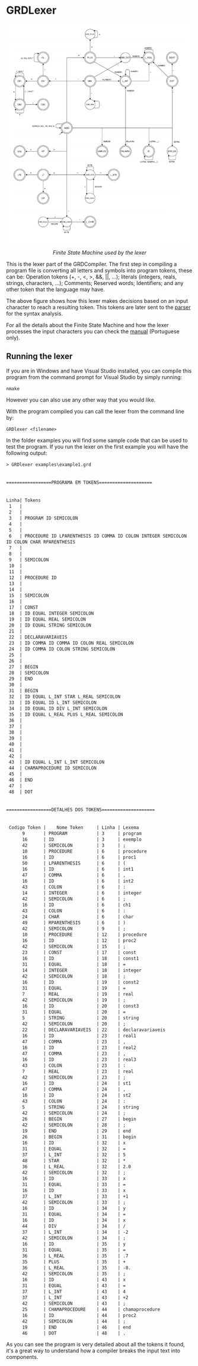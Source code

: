 # GRDLexer

![Finite State Machine for the language](docs/automato.png)
<p align="center"><em>Finite State Machine used by the lexer</em></p>

This is the lexer part of the GRDCompiler. The first step in compiling a program file is converting all letters and symbols into program tokens, these can be: Operation tokens (+, -, <, >, &&, ||,  ...); literals (integers, reals, strings, characters, ...); Comments; Reserved words; Identifiers; and any other token that the language may have.

The above figure shows how this lexer makes decisions based on an input character to reach a resulting token. This tokens are later sent to the [parser](../GRDparser) for the syntax analysis.

For all the details about the Finite State Machine and how the lexer processes the input characters you can check the [manual](docs/manual-automato.pdf) (Portuguese only).

## Running the lexer
If you are in Windows and have Visual Studio installed, you can compile this program from the command prompt for Visual Studio by simply running:
```
nmake
```
However you can also use any other way that you would like.

With the program compiled you can call the lexer from the command line by:
```
GRDlexer <filename>
```

In the folder examples you will find some sample code that can be used to test the program. If you run the lexer on the first example you will have the following output:
```
> GRDlexer examples\example1.grd


=================PROGRAMA EM TOKENS====================


Linha| Tokens
 1   |
 2   |
 3   | PROGRAM ID SEMICOLON
 4   |
 5   |
 6   | PROCEDURE ID LPARENTHESIS ID COMMA ID COLON INTEGER SEMICOLON ID COLON CHAR RPARENTHESIS
 7   |
 8   |
 9   | SEMICOLON
 10  |
 11  |
 12  | PROCEDURE ID
 13  |
 14  |
 15  | SEMICOLON
 16  |
 17  | CONST
 18  | ID EQUAL INTEGER SEMICOLON
 19  | ID EQUAL REAL SEMICOLON
 20  | ID EQUAL STRING SEMICOLON
 21  |
 22  | DECLARAVARIAVEIS
 23  | ID COMMA ID COMMA ID COLON REAL SEMICOLON
 24  | ID COMMA ID COLON STRING SEMICOLON
 25  |
 26  |
 27  | BEGIN
 28  | SEMICOLON
 29  | END
 30  |
 31  | BEGIN
 32  | ID EQUAL L_INT STAR L_REAL SEMICOLON
 33  | ID EQUAL ID L_INT SEMICOLON
 34  | ID EQUAL ID DIV L_INT SEMICOLON
 35  | ID EQUAL L_REAL PLUS L_REAL SEMICOLON
 36  |
 37  |
 38  |
 39  |
 40  |
 41  |
 42  |
 43  | ID EQUAL L_INT L_INT SEMICOLON
 44  | CHAMAPROCEDURE ID SEMICOLON
 45  |
 46  | END
 47  |
 48  | DOT


=================DETALHES DOS TOKENS====================


 Codigo Token |    Nome Token     | Linha | Lexema
      9       | PROGRAM           | 3     | program
      16      | ID                | 3     | exemplo
      42      | SEMICOLON         | 3     | ;
      10      | PROCEDURE         | 6     | procedure
      16      | ID                | 6     | proc1
      50      | LPARENTHESIS      | 6     | (
      16      | ID                | 6     | int1
      47      | COMMA             | 6     | ,
      16      | ID                | 6     | int2
      43      | COLON             | 6     | :
      14      | INTEGER           | 6     | integer
      42      | SEMICOLON         | 6     | ;
      16      | ID                | 6     | ch1
      43      | COLON             | 6     | :
      24      | CHAR              | 6     | char
      49      | RPARENTHESIS      | 6     | )
      42      | SEMICOLON         | 9     | ;
      10      | PROCEDURE         | 12    | procedure
      16      | ID                | 12    | proc2
      42      | SEMICOLON         | 15    | ;
      23      | CONST             | 17    | const
      16      | ID                | 18    | const1
      31      | EQUAL             | 18    | =
      14      | INTEGER           | 18    | integer
      42      | SEMICOLON         | 18    | ;
      16      | ID                | 19    | const2
      31      | EQUAL             | 19    | =
      7       | REAL              | 19    | real
      42      | SEMICOLON         | 19    | ;
      16      | ID                | 20    | const3
      31      | EQUAL             | 20    | =
      5       | STRING            | 20    | string
      42      | SEMICOLON         | 20    | ;
      22      | DECLARAVARIAVEIS  | 22    | declaravariaveis
      16      | ID                | 23    | real1
      47      | COMMA             | 23    | ,
      16      | ID                | 23    | real2
      47      | COMMA             | 23    | ,
      16      | ID                | 23    | real3
      43      | COLON             | 23    | :
      7       | REAL              | 23    | real
      42      | SEMICOLON         | 23    | ;
      16      | ID                | 24    | st1
      47      | COMMA             | 24    | ,
      16      | ID                | 24    | st2
      43      | COLON             | 24    | :
      5       | STRING            | 24    | string
      42      | SEMICOLON         | 24    | ;
      26      | BEGIN             | 27    | begin
      42      | SEMICOLON         | 28    | ;
      19      | END               | 29    | end
      26      | BEGIN             | 31    | begin
      16      | ID                | 32    | x
      31      | EQUAL             | 32    | =
      37      | L_INT             | 32    | 5
      48      | STAR              | 32    | *
      36      | L_REAL            | 32    | 2.0
      42      | SEMICOLON         | 32    | ;
      16      | ID                | 33    | x
      31      | EQUAL             | 33    | =
      16      | ID                | 33    | x
      37      | L_INT             | 33    | +1
      42      | SEMICOLON         | 33    | ;
      16      | ID                | 34    | y
      31      | EQUAL             | 34    | =
      16      | ID                | 34    | x
      44      | DIV               | 34    | /
      37      | L_INT             | 34    | -2
      42      | SEMICOLON         | 34    | ;
      16      | ID                | 35    | y
      31      | EQUAL             | 35    | =
      36      | L_REAL            | 35    | .7
      35      | PLUS              | 35    | +
      36      | L_REAL            | 35    | -8.
      42      | SEMICOLON         | 35    | ;
      16      | ID                | 43    | x
      31      | EQUAL             | 43    | =
      37      | L_INT             | 43    | 4
      37      | L_INT             | 43    | +2
      42      | SEMICOLON         | 43    | ;
      25      | CHAMAPROCEDURE    | 44    | chamaprocedure
      16      | ID                | 44    | proc2
      42      | SEMICOLON         | 44    | ;
      19      | END               | 46    | end
      46      | DOT               | 48    | .
```

As you can see the program is very detailed about all the tokens it found, it's a great way to understand how a compiler breaks the input text into components.